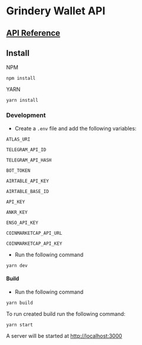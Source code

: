 # Grindery Wallet API

## [API Reference](https://wallet-api.grindery.io/docs/)

## Install

NPM

```
npm install
```

YARN

```
yarn install
```

### Development

- Create a `.env` file and add the following variables:

`ATLAS_URI`

`TELEGRAM_API_ID`

`TELEGRAM_API_HASH`

`BOT_TOKEN`

`AIRTABLE_API_KEY`

`AIRTABLE_BASE_ID`

`API_KEY`

`ANKR_KEY`

`ENSO_API_KEY`

`COINMARKETCAP_API_URL`

`COINMARKETCAP_API_KEY`

- Run the following command

```
yarn dev
```

#### Build

- Run the following command

```
yarn build
```

To run created build run the following command:

```
yarn start
```

A server will be started at [http://localhost:3000](http://localhost:3000)
